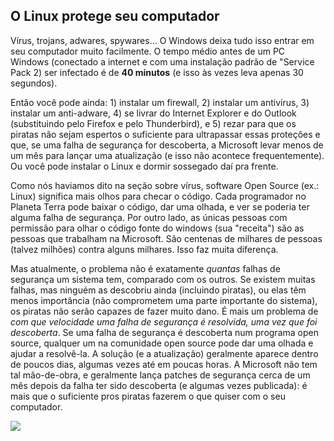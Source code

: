 <?php require("../../entete.php"); ?> <?php require("../../base.php"); ?>

<div id="corps">

<h2>O Linux protege seu computador</h2>

Vírus, trojans, adwares, spywares... O Windows deixa tudo isso entrar 
em seu computador muito facilmente. O tempo médio antes de um PC Windows 
(conectado a internet e com uma instalação padrão de "Service Pack 2) 
ser infectado é de <b>40 minutos</b> (e isso às vezes leva apenas 30 
segundos).

Então você pode ainda: 1) instalar um firewall, 2) instalar um 
antivírus, 3) instalar um anti-adware, 4) se livrar do Internet Explorer 
e do Outlook (substituindo pelo Firefox e pelo Thunderbird), e 5) rezar 
para que os piratas não sejam espertos o suficiente para ultrapassar 
essas proteções e que, se uma falha de segurança for descoberta, a 
Microsoft levar menos de um mês para lançar uma atualização (e isso não 
acontece frequentemente). Ou você pode instalar o Linux e dormir 
sossegado daí pra frente.

Como nós haviamos dito na seção sobre vírus, software Open Source 
(ex.: Linux) significa mais olhos para checar o código. Cada programador 
no Planeta Terra pode baixar o código, dar uma olhada, e ver se poderia 
ter alguma falha de segurança. Por outro lado, as únicas pessoas com 
permissão para olhar o código fonte do windows (sua "receita") são as 
pessoas que trabalham na Microsoft. São centenas de milhares de pessoas 
(talvez milhões) contra alguns milhares. Isso faz muita diferença.

Mas atualmente, o problema não é exatamente <i>quantas</i> falhas de 
segurança um sistema tem, comparado com os outros. Se existem muitas 
falhas, mas ninguém as descobriu ainda (incluindo piratas), ou elas têm 
menos importância (não comprometem uma parte importante do sistema), os 
piratas não serão capazes de fazer muito dano. É mais um problema de <i>com que velocidade uma falha de segurança é resolvida, uma vez que foi descoberta</i>. Se uma falha de segurança é descoberta num programa open 
source, qualquer um na comunidade open source pode dar uma olhada e 
ajudar a resolvê-la. A solução (e a atualização) geralmente aparece 
dentro de poucos dias, algumas vezes até em poucas horas. A Microsoft 
não tem tal mão-de-obra, e geralmente lança patches de segurança cerca 
de um mês depois da falha ter sido descoberta (e algumas vezes 
publicada): é mais que o suficiente pros piratas fazerem o que quiser 
com o seu computador.

<img src="Images/security_thumb.png" />

</div>



